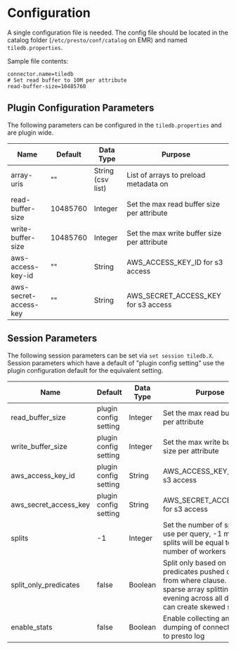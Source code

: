 # Configuration

A single configuration file is needed. The config file should be located in
the catalog folder (`/etc/presto/conf/catalog` on EMR) and named `tiledb.properties`.

Sample file contents:
```
connector.name=tiledb
# Set read buffer to 10M per attribute
read-buffer-size=10485760
```

## Plugin Configuration Parameters

The following parameters can be configured in the `tiledb.properties` and are
plugin wide.

| Name | Default | Data Type | Purpose |
| ---- | ------- | --------- | ------- |
| array-uris | "" | String (csv list) | List of arrays to preload metadata on |
| read-buffer-size | 10485760 | Integer | Set the max read buffer size per attribute |
| write-buffer-size | 10485760 | Integer | Set the max write buffer size per attribute |
| aws-access-key-id | "" | String | AWS_ACCESS_KEY_ID for s3 access |
| aws-secret-access-key | "" | String | AWS_SECRET_ACCESS_KEY for s3 access |


## Session Parameters

The following session parameters can be set via `set session tiledb.X`.
Session parameters which have a default of "plugin config setting" use
the plugin configuration default for the equivalent setting.

| Name | Default | Data Type | Purpose |
| ---- | ------- | --------- | ------- |
| read_buffer_size | plugin config setting | Integer | Set the max read buffer size per attribute |
| write_buffer_size | plugin config setting  | Integer | Set the max write buffer size per attribute |
| aws_access_key_id | plugin config setting  | String | AWS_ACCESS_KEY_ID for s3 access |
| aws_secret_access_key | plugin config setting  | String | AWS_SECRET_ACCESS_KEY for s3 access |
| splits | -1 | Integer | Set the number of splits to use per query, -1 means splits will be equal to number of workers |
| split_only_predicates | false | Boolean | Split only based on predicates pushed down from where clause. For sparse array splitting evening across all domains can create skewed splits |
| enable_stats | false | Boolean | Enable collecting and dumping of connector stats to presto log |
